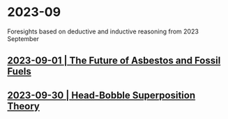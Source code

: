 # 2023-09
Foresights based on deductive and inductive reasoning from 2023 September

## [2023-09-01 | The Future of Asbestos and Fossil Fuels](/01.md)

## [2023-09-30 | Head-Bobble Superposition Theory](/29.md)
